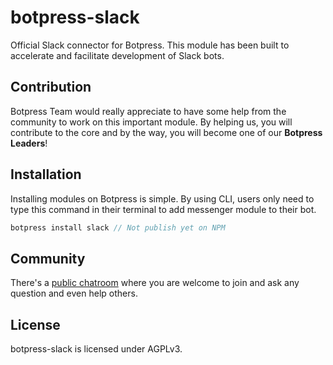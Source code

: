 # botpress-slack

Official Slack connector for Botpress. This module has been built to accelerate and facilitate development of Slack bots.

## Contribution

Botpress Team would really appreciate to have some help from the community to work on this important module. By helping us, you will contribute to the core and by the way, you will become one of our **Botpress Leaders**!

## Installation

Installing modules on Botpress is simple. By using CLI, users only need to type this command in their terminal to add messenger module to their bot.

```js
botpress install slack // Not publish yet on NPM
```

## Community

There's a [public chatroom](https://gitter.im/botpress/core) where you are welcome to join and ask any question and even help others.

## License

botpress-slack is licensed under AGPLv3.
